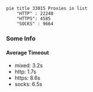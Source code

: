 
```mermaid
pie title 33015 Proxies in list
    "HTTP" : 22248
    "HTTPS": 4585
    "SOCKS" : 9664
```

### Some Info
#### Average Timeout

- mixed: 3.2s
- http: 1.7s
- https: 8.6s
- socks: 6.5s